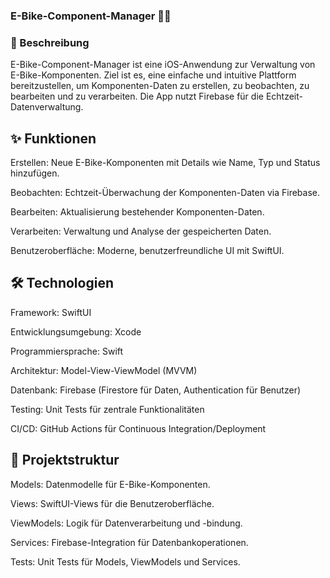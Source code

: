 ### E-Bike-Component-Manager 🚴‍♂️

### 📖 Beschreibung
E-Bike-Component-Manager ist eine iOS-Anwendung zur Verwaltung von E-Bike-Komponenten. Ziel ist es, eine einfache und intuitive Plattform bereitzustellen, um Komponenten-Daten zu erstellen, zu beobachten, zu bearbeiten und zu verarbeiten. Die App nutzt Firebase für die Echtzeit-Datenverwaltung.

## ✨ Funktionen

Erstellen: Neue E-Bike-Komponenten mit Details wie Name, Typ und Status hinzufügen.

Beobachten: Echtzeit-Überwachung der Komponenten-Daten via Firebase.

Bearbeiten: Aktualisierung bestehender Komponenten-Daten.

Verarbeiten: Verwaltung und Analyse der gespeicherten Daten.

Benutzeroberfläche: Moderne, benutzerfreundliche UI mit SwiftUI.

## 🛠 Technologien

Framework: SwiftUI

Entwicklungsumgebung: Xcode

Programmiersprache: Swift

Architektur: Model-View-ViewModel (MVVM)

Datenbank: Firebase (Firestore für Daten, Authentication für Benutzer)

Testing: Unit Tests für zentrale Funktionalitäten

CI/CD: GitHub Actions für Continuous Integration/Deployment

## 📂 Projektstruktur

Models: Datenmodelle für E-Bike-Komponenten.

Views: SwiftUI-Views für die Benutzeroberfläche.

ViewModels: Logik für Datenverarbeitung und -bindung.

Services: Firebase-Integration für Datenbankoperationen.

Tests: Unit Tests für Models, ViewModels und Services.
